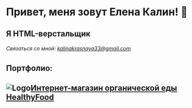 # Привет, меня зовут Елена Калин! 👋

## Я HTML-верстальщик

###### Связаться со мной: kalinakrasnaya33@gmail.com

## Портфолио: 

## ![Logo](https://raw.githubusercontent.com/E1ena1/Module02-Shop/master/src/images/icons/favicon.ico)[Интернет-магазин органической еды HealthyFood](https://e1ena1.github.io/Module02-Shop/dist/)
